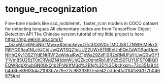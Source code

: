 # tongue_recognization
Fine-tune models like ssd_mobilenet、faster_rcnn models in COCO dataset for detecting tongues
All elementary codes are from TensorFlow Object Detection API
The Chinese version tutorial of my little project is here https://mp.weixin.qq.com/s?__biz=MzIyMjE5Njk1Mw==&tempkey=OTc3X3lIV0xTMDJ3RTZNWHlMekxXRjRYQ09aa1NLcVJCbjUwQW1SQ21uUUZ2UWx5TlBEeUhEQnZaWG9qdUpmNHhQXy1OS21YdENtRVF2eWxkalRwZ1pWa29ZeFI0R2xRMUFaYjUwQ0w3Y1Y1Vm85U25zT0tCRWdZNHdmWUhQZkc0dmtRb1JhV25tS0FUYUFST0lBQi1EQWRqbXhubGN0UkQ1b2FhNi1fM3d%2Bfg%3D%3D&chksm=73c351a844b4d8be8963b4a21f63b7d79e72c983339f7ede427cfde4fa01f41e8b177b046675#rd
